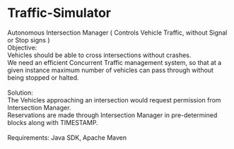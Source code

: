 # Traffic-Simulator
Autonomous Intersection Manager ( Controls Vehicle Traffic, without Signal or Stop signs )<br />
Objective: <br />
Vehicles should be able to cross intersections without crashes. <br />
We need an efficient Concurrent Traffic management system, so that at a given instance maximum number of vehicles can pass through without being stopped or halted.<br /><br />
Solution:<br />
The Vehicles approaching an intersection would request permission from Intersection Manager.<br />
Reservations are made through Intersection Manager in pre-determined blocks along with TIMESTAMP.<br /><br />
Requirements: Java SDK, Apache Maven


